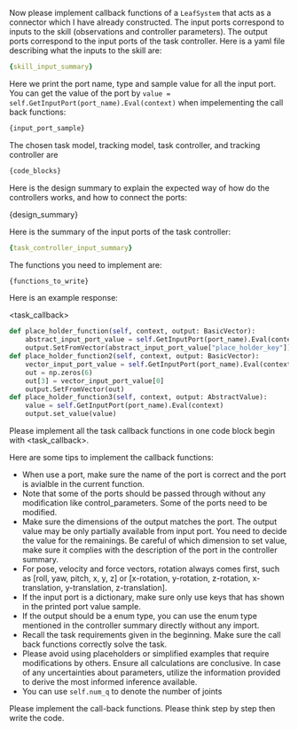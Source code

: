 Now please implement callback functions of a `LeafSystem` that acts as a connector which I have already constructed. The input ports correspond to inputs to the skill (observations and controller parameters). The output ports correspond to the input ports of the task controller. 
Here is a yaml file describing what the inputs to the skill are:
```yaml
{skill_input_summary}
```
Here we print the port name, type and sample value for all the input port. You can get the value of the port by `value = self.GetInputPort(port_name).Eval(context)` when impelementing the call back functions: 
```python
{input_port_sample}
```

The chosen task model, tracking model, task controller, and tracking controller are
```python
{code_blocks}
```

Here is the design summary to explain the expected way of how do the controllers works, and how to connect the ports:

{design_summary}

Here is the summary of the input ports of the task controller:
```yaml
{task_controller_input_summary}
```

The functions you need to implement are: 
```python
{functions_to_write}
```
Here is an example response:

<task_callback>
```python
def place_holder_function(self, context, output: BasicVector):
    abstract_input_port_value = self.GetInputPort(port_name).Eval(context)
    output.SetFromVector(abstract_input_port_value["place_holder_key"])
def place_holder_function2(self, context, output: BasicVector):
    vector_input_port_value = self.GetInputPort(port_name).Eval(context)
    out = np.zeros(6)
    out[3] = vector_input_port_value[0]
    output.SetFromVector(out)
def place_holder_function3(self, context, output: AbstractValue):
    value = self.GetInputPort(port_name).Eval(context)
    output.set_value(value)   
```
Please implement all the task callback functions in one code block begin with <task_callback>.

Here are some tips to implement the callback functions:
* When use a port, make sure the name of the port is correct and the port is avialble in the current function.
* Note that some of the ports should be passed through without any modification like control_parameters. Some of the ports need to be modified.
* Make sure the dimensions of the output matches the port. The output value may be only partially available from input port. You need to decide the value for the remainings. Be careful of which dimension to set value, make sure it complies with the description of the port in the controller summary.
* For pose, velocity and force vectors, rotation always comes first, such as [roll, yaw, pitch, x, y, z] or [x-rotation, y-rotation, z-rotation, x-translation, y-translation, z-translation]. 
* If the input port is a dictionary, make sure only use keys that has shown in the printed port value sample. 
* If the output should be a enum type, you can use the enum type mentioned in the controller summary directly without any import. 
* Recall the task requirements given in the beginning. Make sure the call back functions correctly solve the task. 
* Please avoid using placeholders or simplified examples that require modifications by others. Ensure all calculations are conclusive. In case of any uncertainties about parameters, utilize the information provided to derive the most informed inference available.
* You can use `self.num_q` to denote the number of joints


Please implement the call-back functions. Please think step by step then write the code. 